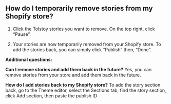 ## How do I temporarily remove stories from my Shopify store?

1. Click the Tolstoy stories you want to remove. On the top right, click “Pause”.

2. Your stories are now temporarily removed from your Shopify store. To add the stories back, you can simply click “Publish” then, “Done”.

**Additional questions:**

**Can I remove stories and add them back in the future?**
Yes, you can remove stories from your store and add them back in the future.

**How do I add stories back to my Shopify store?**
To add the story section back, go to the Theme editor, select the Sections tab, find the story section, click Add section, then paste the publish ID
